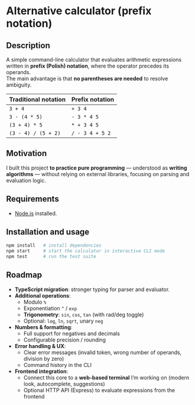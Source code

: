 # Alternative calculator (prefix notation)

## Description

A simple command-line calculator that evaluates arithmetic expressions written in **prefix (Polish) notation**, where the operator precedes its operands.  
The main advantage is that **no parentheses are needed** to resolve ambiguity.

| Traditional notation | Prefix notation |
| -------------------- | ---------------- |
| `3 + 4`              | `+ 3 4`          |
| `3 - (4 * 5)`        | `- 3 * 4 5`      |
| `(3 + 4) * 5`        | `* + 3 4 5`      |
| `(3 - 4) / (5 + 2)`  | `/ - 3 4 + 5 2`  |

## Motivation

I built this project **to practice pure programming** — understood as **writing algorithms** — without relying on external libraries, focusing on parsing and evaluation logic.

## Requirements

- [Node.js](https://nodejs.org/) installed.

## Installation and usage

```bash
npm install   # install dependencies
npm start     # start the calculator in interactive CLI mode
npm test      # run the test suite
```

## Roadmap

- **TypeScript migration**: stronger typing for parser and evaluator.
- **Additional operations**:
  - Modulo `%`
  - Exponentiation `^` / `exp`
  - **Trigonometry**: `sin`, `cos`, `tan` (with rad/deg toggle)
  - Optional: `log`, `ln`, `sqrt`, unary `neg`
- **Numbers & formatting**:
  - Full support for negatives and decimals
  - Configurable precision / rounding
- **Error handling & UX**:
  - Clear error messages (invalid token, wrong number of operands, division by zero)
  - Command history in the CLI
- **Frontend integration**:
  - Connect this core to a **web-based terminal** I’m working on (modern look, autocomplete, suggestions)
  - Optional HTTP API (Express) to evaluate expressions from the frontend

